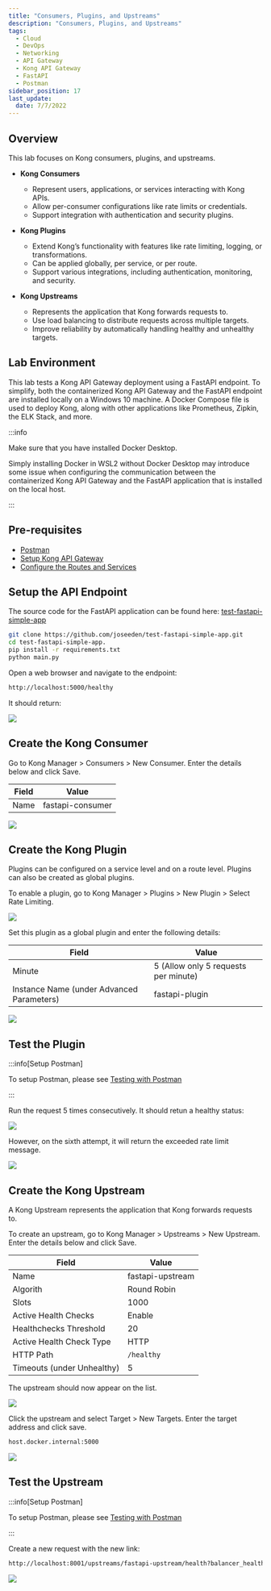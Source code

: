 ```yaml
---
title: "Consumers, Plugins, and Upstreams"
description: "Consumers, Plugins, and Upstreams"
tags: 
  - Cloud
  - DevOps
  - Networking 
  - API Gateway
  - Kong API Gateway
  - FastAPI 
  - Postman
sidebar_position: 17
last_update:
  date: 7/7/2022
---
```



## Overview

This lab focuses on Kong consumers, plugins, and upstreams.

- **Kong Consumers**  
  - Represent users, applications, or services interacting with Kong APIs.  
  - Allow per-consumer configurations like rate limits or credentials.  
  - Support integration with authentication and security plugins.  

- **Kong Plugins**  
  - Extend Kong’s functionality with features like rate limiting, logging, or transformations.  
  - Can be applied globally, per service, or per route.  
  - Support various integrations, including authentication, monitoring, and security.  

- **Kong Upstreams**  
  - Represents the application that Kong forwards requests to.
  - Use load balancing to distribute requests across multiple targets.  
  - Improve reliability by automatically handling healthy and unhealthy targets.  

## Lab Environment

This lab tests a Kong API Gateway deployment using a FastAPI endpoint. To simplify, both the containerized Kong API Gateway and the FastAPI endpoint are installed locally on a Windows 10 machine. A Docker Compose file is used to deploy Kong, along with other applications like Prometheus, Zipkin, the ELK Stack, and more.

:::info 

Make sure that you have installed Docker Desktop. 

Simply installing Docker in WSL2 without Docker Desktop may introduce some issue when configuring the communication between the containerized Kong API Gateway and the FastAPI application that is installed on the local host.

:::


## Pre-requisites 

- [Postman](https://www.postman.com/downloads/)
- [Setup Kong API Gateway](/docs/021-Software-Engineering/017-Kong-API-Gateway/015-Containerized-Kong-and-Other-Apps.md)
- [Configure the Routes and Services](/docs/021-Software-Engineering/017-Kong-API-Gateway/016-Testing-wth-an-FastAPI-Endpoint.md)

## Setup the API Endpoint 

The source code for the FastAPI application can be found here: [test-fastapi-simple-app](https://github.com/joseeden/test-fastapi-simple-app)

```bash
git clone https://github.com/joseeden/test-fastapi-simple-app.git
cd test-fastapi-simple-app.
pip install -r requirements.txt
python main.py
```

Open a web browser and navigate to the endpoint:

```bash
http://localhost:5000/healthy 
```

It should return:

![](/img/docs/11182024-fastapi-endpoint-working.png)


## Create the Kong Consumer 

Go to Kong Manager > Consumers > New Consumer. Enter the details below and click Save.

| Field                     | Value                                 |
|---------------------------|---------------------------------------|
| Name                      | fastapi-consumer                      |

![](/img/docs/12022024-kong-gw-kong-consumer.png)

## Create the Kong Plugin

Plugins can be configured on a service level and on a route level. Plugins can also be created as global plugins. 

To enable a plugin, go to Kong Manager > Plugins > New Plugin > Select Rate Limiting.

![](/img/docs/12022024-kong-gw-kong-pluginss.png)

Set this plugin as a global plugin and enter the following details:

| Field                                      | Value                                 |
|--------------------------------------------|---------------------------------------|
| Minute                                     | 5 (Allow only 5 requests per minute)  |
| Instance Name (under Advanced Parameters)  | fastapi-plugin                        |

![](/img/docs/12022024-kong-gw-kong-pluginss-rate-limiting.png)


## Test the Plugin

:::info[Setup Postman]

To setup Postman, please see [Testing with Postman](/docs/021-Software-Engineering/017-Kong-API-Gateway/016-Testing-wth-an-FastAPI-Endpoint.md#testing-with-postman)

:::



Run the request 5 times consecutively. It should retun a healthy status:

![](/img/docs/12022024-kong-gw-testing-via-postman-healthy.png)

However, on the sixth attempt, it will return the exceeded rate limit message.

![](/img/docs/12022024-kong-gw-testing-via-postman-rate-limit-exceeded.png)

## Create the Kong Upstream

A Kong Upstream represents the application that Kong forwards requests to. 

To create an upstream, go to Kong Manager > Upstreams > New Upstream. Enter the details below and click Save.

| Field                     | Value                                 |
|---------------------------|---------------------------------------|
| Name                      | fastapi-upstream                      |
| Algorith                  | Round Robin                           |
| Slots                     | 1000                                  |
| Active Health Checks      | Enable                                |
| Healthchecks Threshold    | 20                                    |
| Active Health Check Type  | HTTP                                  |
| HTTP Path                 | `/healthy`                            |
| Timeouts (under Unhealthy)| 5                                     |

The upstream should now appear on the list. 

![](/img/docs/12022024-kong-gw-kong-upstream-configure.png)

Click the upstream and select Target > New Targets. Enter the target address and click save.

```bash
host.docker.internal:5000 
```

![](/img/docs/12022024-kong-gw-kong-upstream-configure-target.png)


## Test the Upstream 

:::info[Setup Postman]

To setup Postman, please see [Testing with Postman](/docs/021-Software-Engineering/017-Kong-API-Gateway/016-Testing-wth-an-FastAPI-Endpoint.md#testing-with-postman)

:::


Create a new request with the new link:

```bash
http://localhost:8001/upstreams/fastapi-upstream/health?balancer_health=1 
```

![](/img/docs/12022024-kong-gw-testing-via-postman-upstreams=testing.png)
